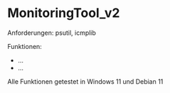 # MonitoringTool_v2

Anforderungen: psutil, icmplib

Funktionen:
- ...
- ...

Alle Funktionen getestet in Windows 11 und Debian 11
